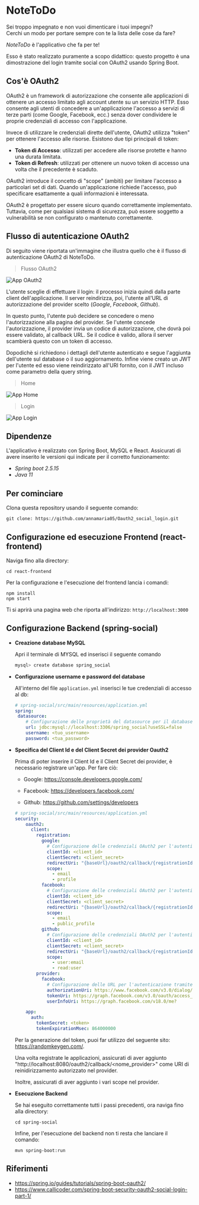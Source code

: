 # NoteToDo 

Sei troppo impegnato e non vuoi dimenticare i tuoi impegni?  
Cerchi un modo per portare sempre con te la lista delle cose da fare? 

*NoteToDo* è l'applicativo che fa per te! 

Esso è stato realizzato puramente a scopo didattico: questo progetto è una dimostrazione del login tramite social con OAuth2 usando Spring Boot.


## Cos'è OAuth2

OAuth2 è un framework di autorizzazione che consente alle applicazioni di ottenere un accesso limitato agli account utente su un servizio HTTP.
Esso consente agli utenti di concedere a un'applicazione l'accesso a servizi di terze parti (come Google, Facebook, ecc.) senza dover condividere le proprie credenziali di accesso con l'applicazione. 

Invece di utilizzare le credenziali dirette dell'utente, OAuth2 utilizza "token" per ottenere l'accesso alle risorse. Esistono due tipi principali di token:

 + **Token di Accesso**: utilizzati per accedere alle risorse protette e hanno una durata 				 limitata.
 + **Token di Refresh**: utilizzati per ottenere un nuovo token di accesso una volta che il 
   			 precedente è scaduto.

OAuth2 introduce il concetto di "scope" (ambiti) per limitare l'accesso a particolari set di dati. Quando un'applicazione richiede l'accesso, può specificare esattamente a quali informazioni è interessata.

OAuth2 è progettato per essere sicuro quando correttamente implementato. Tuttavia, come per qualsiasi sistema di sicurezza, può essere soggetto a vulnerabilità se non configurato o mantenuto correttamente.

## Flusso di autenticazione OAuth2

Di seguito viene riportata un'immagine che illustra quello che è il flusso di autenticazione OAuth2 di NoteToDo.

> Flusso OAuth2

![App OAuth2](Architettura_Note.png)

L'utente sceglie di effettuare il login: il processo inizia quindi dalla parte client dell'applicazione. Il server reindirizza, poi, l'utente all'URL di autorizzazione del provider scelto (*Google*, *Facebook*, *Github*). 

In questo punto, l'utente può decidere se concedere o meno l'autorizzazione alla pagina del provider. Se l'utente concede l'autorizzazione, il provider invia un codice di autorizzazione, che dovrà poi essere validato, al callback URL.
Se il codice è valido, allora il server scambierà questo con un token di accesso. 

Dopodichè si richiedono i dettagli dell'utente autenticato e segue l'aggiunta dell'utente sul database o il suo aggiornamento. 
Infine viene creato un JWT per l'utente ed esso viene reindirizzato all'URI fornito, con il JWT incluso come parametro della query string. 

> Home

![App Home](Home.png)

> Login

![App Login](Login.png)

## Dipendenze

L'applicativo è realizzato con Spring Boot, MySQL e React.
Assicurati di avere inserito le versioni qui indicate per il corretto funzionamento:

 + *Spring boot 2.5.15*
 + *Java 11*


## Per cominciare

Clona questa repository usando il seguente comando:

```git clone: https://github.com/annamaria05/Oauth2_social_login.git```

## Configurazione ed esecuzione Frontend (react-frontend)
Naviga fino alla directory:

	
	cd react-frontend
	 

 
Per la configurazione e l'esecuzione del frontend lancia i comandi:   


	npm install
 	npm start
 	
Ti si aprirà una pagina web che riporta all'indirizzo: ```http://localhost:3000```

## Configurazione Backend (spring-social)

+ **Creazione database MySQL**


  Apri il terminale di MYSQL ed inserisci il seguente comando
	```bash
	mysql> create database spring_social
	```
 + **Configurazione username e password del database**

   
   All'interno del file ```application.yml``` inserisci le tue credenziali di accesso al db:
   
   	```yml
    # spring-social/src/main/resources/application.yml
    spring:
 	 datasource:
	    # Configurazione delle proprietà del datasource per il database MySQL
	    url: jdbc:mysql://localhost:3306/spring_social?useSSL=false
	    username: <tuo_username>
	    password: <tua_password>
   	 ```
+ **Specifica del Client Id e del Client Secret dei provider Oauth2**
  
      
	Prima di poter inserire il Client Id e il Client Secret dei provider, è necessario registrare un'app.
	Per fare ciò:
	+ Google:
   	  https://console.developers.google.com/
   
	+ Facebook:
          https://developers.facebook.com/
   
	+ Github:
 	  https://github.com/settings/developers

   	
 	```yml
  	# spring-social/src/main/resources/application.yml
	security:
	    oauth2:
	      client:
	        registration:
	          google:
	            # Configurazione delle credenziali OAuth2 per l'autenticazione tramite Google
	            clientId: <client_id>
	            clientSecret: <client_secret>
	            redirectUri: "{baseUrl}/oauth2/callback/{registrationId}"
	            scope:
	              - email
	              - profile
	          facebook:
	            # Configurazione delle credenziali OAuth2 per l'autenticazione tramite Facebook
	            clientId: <client_id>
	            clientSecret: <client_secret>
	            redirectUri: "{baseUrl}/oauth2/callback/{registrationId}"
	            scope:
	              - email
	              - public_profile
	          github:
	            # Configurazione delle credenziali OAuth2 per l'autenticazione tramite GitHub
	            clientId: <client_id>
	            clientSecret: <client_secret>
	            redirectUri: "{baseUrl}/oauth2/callback/{registrationId}"
	            scope:
	              - user:email
	              - read:user
	        provider:
	          facebook:
	            # Configurazione delle URL per l'autenticazione tramite Facebook
	            authorizationUri: https://www.facebook.com/v3.0/dialog/oauth
	            tokenUri: https://graph.facebook.com/v3.0/oauth/access_token
	            userInfoUri: https://graph.facebook.com/v18.0/me?						              fields=id,first_name,middle_name,last_name,name,email,verified&transport=cors

  		app:
		  auth:
		    tokenSecret: <token>
		    tokenExpirationMsec: 864000000

 	```
  Per la generazione del token, puoi far utilizzo del seguente sito: https://randomkeygen.com/.

  
  Una volta registrate le applicazioni, assicurati di aver aggiunto "http://localhost:8080/oauth2/callback/<nome_provider>" come URI di reinidirizzamento autorizzato nel provider. 

  Inoltre, assicurati di aver aggiunto i vari scope nel provider. 

+ **Esecuzione Backend**

  
   Se hai eseguito correttamente tutti i passi precedenti, ora naviga fino alla directory: 

	```
	cd spring-social 
	```
   Infine, per l'esecuzione del backend non ti resta che lanciare il comando:
 	```
	mvn spring-boot:run
	```

## Riferimenti 
  +  https://spring.io/guides/tutorials/spring-boot-oauth2/
  +  https://www.callicoder.com/spring-boot-security-oauth2-social-login-part-1/
